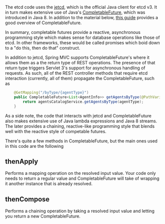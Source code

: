 The etcd code uses the [jetcd](https://github.com/etcd-io/jetcd), which is the official Java client for etcd v3.
It in turn makes extensive use of Java's [CompletableFuture](https://docs.oracle.com/javase/8/docs/api/java/util/concurrent/CompletableFuture.html),
which was introduced in Java 8. In addition to the material below, [this guide](https://www.baeldung.com/java-completablefuture)
provides a good overview of CompletableFuture.

In summary, completable futures provide a reactive, asynchronous programming style which makes sense for database
operations like those of etcd. In other frameworks, these would be called promises which boid down to a 
"do this, then do that" construct.

In addition to jetcd, Spring MVC supports CompletableFuture's where it allows them as a the return type of REST
operations. The presence of that return type triggers Servlet 3's support for asynchronous handling of requests.
As such, all of the REST controller methods that require etcd interaction (currently, all of them) propagate the
CompletableFuture, such as

```java
    @GetMapping("/byType/{agentType}")
    public CompletableFuture<List<AgentInfo>> getAgentsByType(@PathVariable AgentType agentType) {
        return agentsCatalogService.getAgentsByType(agentType);
    }
```

As a side note, the code that interacts with jetcd and CompletableFuture also makes extensive use of Java lambda
expressions and Java 8 streams. The later provides a chaining, reactive-like programming style that blends well
with the reactive style of competable futures.

There's quite a few methods in CompletableFuture, but the main ones used in this code are the following

## thenApply

Performs a mapping operation on the resolved input value. Your code only needs to return a regular value and
CompletableFuture will take of wrapping it another instance that is already resolved.

## thenCompose

Performs a chaining operation by taking a resolved input value and letting you return a new CompletableFuture.